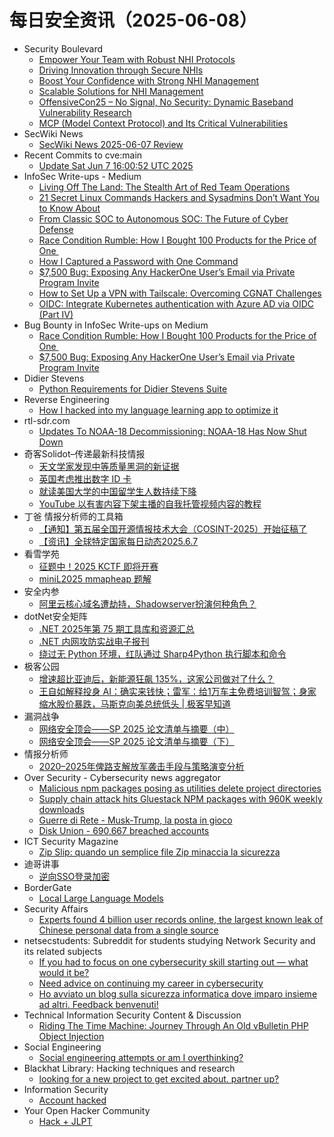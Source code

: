 # 每日安全资讯（2025-06-08）

- Security Boulevard
  - [Empower Your Team with Robust NHI Protocols](https://securityboulevard.com/2025/06/empower-your-team-with-robust-nhi-protocols/?utm_source=rss&utm_medium=rss&utm_campaign=empower-your-team-with-robust-nhi-protocols)
  - [Driving Innovation through Secure NHIs](https://securityboulevard.com/2025/06/driving-innovation-through-secure-nhis-2/?utm_source=rss&utm_medium=rss&utm_campaign=driving-innovation-through-secure-nhis-2)
  - [Boost Your Confidence with Strong NHI Management](https://securityboulevard.com/2025/06/boost-your-confidence-with-strong-nhi-management/?utm_source=rss&utm_medium=rss&utm_campaign=boost-your-confidence-with-strong-nhi-management)
  - [Scalable Solutions for NHI Management](https://securityboulevard.com/2025/06/scalable-solutions-for-nhi-management/?utm_source=rss&utm_medium=rss&utm_campaign=scalable-solutions-for-nhi-management)
  - [OffensiveCon25 – No Signal, No Security: Dynamic Baseband Vulnerability Research](https://securityboulevard.com/2025/06/offensivecon25-no-signal-no-security-dynamic-baseband-vulnerability-research/?utm_source=rss&utm_medium=rss&utm_campaign=offensivecon25-no-signal-no-security-dynamic-baseband-vulnerability-research)
  - [MCP (Model Context Protocol) and Its Critical Vulnerabilities](https://securityboulevard.com/2025/06/mcp-model-context-protocol-and-its-critical-vulnerabilities/?utm_source=rss&utm_medium=rss&utm_campaign=mcp-model-context-protocol-and-its-critical-vulnerabilities)
- SecWiki News
  - [SecWiki News 2025-06-07 Review](http://www.sec-wiki.com/?2025-06-07)
- Recent Commits to cve:main
  - [Update Sat Jun  7 16:00:52 UTC 2025](https://github.com/trickest/cve/commit/5c2aaf2c81233b5265d0ca1afd10ffa89ddc58ed)
- InfoSec Write-ups - Medium
  - [Living Off The Land: The Stealth Art of Red Team Operations](https://infosecwriteups.com/living-off-the-land-the-stealth-art-of-red-team-operations-1d65cf390792?source=rss----7b722bfd1b8d---4)
  - [21 Secret Linux Commands Hackers and Sysadmins Don’t Want You to Know About](https://infosecwriteups.com/21-secret-linux-commands-hackers-and-sysadmins-dont-want-you-to-know-about-b02fa72cc057?source=rss----7b722bfd1b8d---4)
  - [From Classic SOC to Autonomous SOC: The Future of Cyber Defense](https://infosecwriteups.com/from-classic-soc-to-autonomous-soc-the-future-of-cyber-defense-1ada150e86ca?source=rss----7b722bfd1b8d---4)
  - [Race Condition Rumble: How I Bought 100 Products for the Price of One ️️](https://infosecwriteups.com/race-condition-rumble-how-i-bought-100-products-for-the-price-of-one-%EF%B8%8F-%EF%B8%8F-fb73f8477249?source=rss----7b722bfd1b8d---4)
  - [How I Captured a Password with One Command](https://infosecwriteups.com/why-https-matters-capturing-login-information-with-tshark-12d7818a667d?source=rss----7b722bfd1b8d---4)
  - [$7,500 Bug: Exposing Any HackerOne User’s Email via Private Program Invite](https://infosecwriteups.com/7-500-bug-exposing-any-hackerone-users-email-via-private-program-invite-de6fd6b3b6c8?source=rss----7b722bfd1b8d---4)
  - [How to Set Up a VPN with Tailscale: Overcoming CGNAT Challenges](https://infosecwriteups.com/how-to-set-up-a-vpn-with-tailscale-overcoming-cgnat-challenges-0e9c0088ef79?source=rss----7b722bfd1b8d---4)
  - [OIDC: Integrate Kubernetes authentication with Azure AD via OIDC (Part IV)](https://infosecwriteups.com/oidc-integrate-kubernetes-authentication-with-azure-ad-via-oidc-part-iv-69815768cf62?source=rss----7b722bfd1b8d---4)
- Bug Bounty in InfoSec Write-ups on Medium
  - [Race Condition Rumble: How I Bought 100 Products for the Price of One ️️](https://infosecwriteups.com/race-condition-rumble-how-i-bought-100-products-for-the-price-of-one-%EF%B8%8F-%EF%B8%8F-fb73f8477249?source=rss----7b722bfd1b8d--bug_bounty)
  - [$7,500 Bug: Exposing Any HackerOne User’s Email via Private Program Invite](https://infosecwriteups.com/7-500-bug-exposing-any-hackerone-users-email-via-private-program-invite-de6fd6b3b6c8?source=rss----7b722bfd1b8d--bug_bounty)
- Didier Stevens
  - [Python Requirements for Didier Stevens Suite](https://blog.didierstevens.com/2025/06/07/python-requirements-for-didier-stevens-suite/)
- Reverse Engineering
  - [How I hacked into my language learning app to optimize it](https://www.reddit.com/r/ReverseEngineering/comments/1l5vi74/how_i_hacked_into_my_language_learning_app_to/)
- rtl-sdr.com
  - [Updates To NOAA-18 Decommissioning: NOAA-18 Has Now Shut Down](https://www.rtl-sdr.com/updates-to-noaa-18-decommissioning-noaa-18-has-now-shut-down/)
- 奇客Solidot–传递最新科技情报
  - [天文学家发现中等质量黑洞的新证据](https://www.solidot.org/story?sid=81495)
  - [英国考虑推出数字 ID 卡](https://www.solidot.org/story?sid=81494)
  - [就读美国大学的中国留学生人数持续下降](https://www.solidot.org/story?sid=81493)
  - [YouTube 以有害内容下架主播的自我托管视频内容的教程](https://www.solidot.org/story?sid=81492)
- 丁爸 情报分析师的工具箱
  - [【通知】第五届全国开源情报技术大会（COSINT-2025）开始征稿了](https://mp.weixin.qq.com/s?__biz=MzI2MTE0NTE3Mw==&mid=2651150376&idx=1&sn=722fa32b306120afb32ed25e072065db)
  - [【资讯】全球特定国家每日动态2025.6.7](https://mp.weixin.qq.com/s?__biz=MzI2MTE0NTE3Mw==&mid=2651150376&idx=2&sn=7af89addcc10cf3348c641cf9407aaa6)
- 看雪学苑
  - [征题中！2025 KCTF 即将开赛](https://mp.weixin.qq.com/s?__biz=MjM5NTc2MDYxMw==&mid=2458595412&idx=1&sn=da8305cf1869329da82c3b1b7a7fffd3)
  - [miniL2025 mmapheap 题解](https://mp.weixin.qq.com/s?__biz=MjM5NTc2MDYxMw==&mid=2458595412&idx=2&sn=ec6916b24840bbf9d1ea2cc1a64cd869)
- 安全内参
  - [阿里云核心域名遭劫持，Shadowserver扮演何种角色？](https://mp.weixin.qq.com/s?__biz=MzI4NDY2MDMwMw==&mid=2247514485&idx=1&sn=b79ac979390502df50bea6aa05bdd19b)
- dotNet安全矩阵
  - [.NET 2025年第 75 期工具库和资源汇总](https://mp.weixin.qq.com/s?__biz=MzUyOTc3NTQ5MA==&mid=2247499825&idx=1&sn=5fe0437d6976a8a53098db1e2f5bf603)
  - [.NET 内网攻防实战电子报刊](https://mp.weixin.qq.com/s?__biz=MzUyOTc3NTQ5MA==&mid=2247499825&idx=2&sn=779297d0e91e626002d066c4f83e9a74)
  - [绕过无 Python 环境，红队通过 Sharp4Python 执行脚本和命令](https://mp.weixin.qq.com/s?__biz=MzUyOTc3NTQ5MA==&mid=2247499825&idx=3&sn=574b709a91e7b84fff4b6360cfdeb1a1)
- 极客公园
  - [增速超比亚迪后，新能源狂飙 135%，这家公司做对了什么？](https://mp.weixin.qq.com/s?__biz=MTMwNDMwODQ0MQ==&mid=2653080850&idx=1&sn=51035f2a2887fe93bcd390a6fd34b19d)
  - [王自如解释投身 AI：确实来钱快；雷军：给1万车主免费培训智驾；身家缩水股价暴跌，马斯克向美总统低头 | 极客早知道](https://mp.weixin.qq.com/s?__biz=MTMwNDMwODQ0MQ==&mid=2653080841&idx=1&sn=ae72ca3a4c68d2c8a55d8c1303f6b976)
- 漏洞战争
  - [网络安全顶会——SP 2025 论文清单与摘要（中）](https://mp.weixin.qq.com/s?__biz=MzU0MzgzNTU0Mw==&mid=2247485970&idx=1&sn=abe8fcc59c58b9e0dbbeba6dccb067c2)
  - [网络安全顶会——SP 2025 论文清单与摘要（下）](https://mp.weixin.qq.com/s?__biz=MzU0MzgzNTU0Mw==&mid=2247485970&idx=2&sn=f3dcab288fcbf3ee09a30065ad6461a5)
- 情报分析师
  - [2020–2025年俾路支解放军袭击手段与策略演变分析](https://mp.weixin.qq.com/s?__biz=MzA3Mjc1MTkwOA==&mid=2650561265&idx=1&sn=402ca8167f5e9a1d47a4ad91c5fe2cf5)
- Over Security - Cybersecurity news aggregator
  - [Malicious npm packages posing as utilities delete project directories](https://www.bleepingcomputer.com/news/security/malicious-npm-packages-posing-as-utilities-delete-project-directories/)
  - [Supply chain attack hits Gluestack NPM packages with 960K weekly downloads](https://www.bleepingcomputer.com/news/security/supply-chain-attack-hits-gluestack-npm-packages-with-960k-weekly-downloads/)
  - [Guerre di Rete - Musk-Trump, la posta in gioco](https://guerredirete.substack.com/p/guerre-di-rete-musk-trump-la-posta)
  - [Disk Union - 690,667 breached accounts](https://haveibeenpwned.com/Breach/DiskUnion)
- ICT Security Magazine
  - [Zip Slip: quando un semplice file Zip minaccia la sicurezza](https://www.ictsecuritymagazine.com/articoli/zip-slip-vulnerability/)
- 迪哥讲事
  - [逆向SSO登录加密](https://mp.weixin.qq.com/s?__biz=MzIzMTIzNTM0MA==&mid=2247497700&idx=1&sn=3f05f2371d864de7b8468d997fcaa5ce)
- BorderGate
  - [Local Large Language Models](https://www.bordergate.co.uk/local-large-language-models/)
- Security Affairs
  - [Experts found 4 billion user records online, the largest known leak of Chinese personal data from a single source](https://securityaffairs.com/178744/data-breach/experts-found-4-billion-user-records-online-the-largest-known-leak-of-chinese-personal-data-from-a-single-source.html)
- netsecstudents: Subreddit for students studying Network Security and its related subjects
  - [If you had to focus on one cybersecurity skill starting out — what would it be?](https://www.reddit.com/r/netsecstudents/comments/1l5jrdc/if_you_had_to_focus_on_one_cybersecurity_skill/)
  - [Need advice on continuing my career in cybersecurity](https://www.reddit.com/r/netsecstudents/comments/1l5r7ne/need_advice_on_continuing_my_career_in/)
  - [Ho avviato un blog sulla sicurezza informatica dove imparo insieme ad altri. Feedback benvenuti!](https://www.reddit.com/r/netsecstudents/comments/1l5pazs/ho_avviato_un_blog_sulla_sicurezza_informatica/)
- Technical Information Security Content & Discussion
  - [Riding The Time Machine: Journey Through An Old vBulletin PHP Object Injection](https://www.reddit.com/r/netsec/comments/1l5lj9b/riding_the_time_machine_journey_through_an_old/)
- Social Engineering
  - [Social engineering attempts or am I overthinking?](https://www.reddit.com/r/SocialEngineering/comments/1l5wjtb/social_engineering_attempts_or_am_i_overthinking/)
- Blackhat Library: Hacking techniques and research
  - [looking for a new project to get excited about. partner up?](https://www.reddit.com/r/blackhat/comments/1l59qya/looking_for_a_new_project_to_get_excited_about/)
- Information Security
  - [Account hacked](https://www.reddit.com/r/Information_Security/comments/1l5g7k2/account_hacked/)
- Your Open Hacker Community
  - [Hack + JLPT](https://www.reddit.com/r/HowToHack/comments/1l5sk16/hack_jlpt/)
